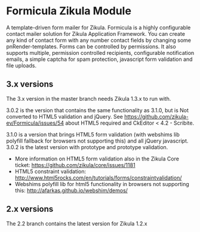 Formicula Zikula Module
=======================

A template-driven form mailer for Zikula. 
Formicula is a highly configurable contact mailer solution for Zikula Application Framework. 
You can create any kind of contact form with any number contact fields by changing some pnRender-templates. 
Forms can be controlled by permissions. It also supports multiple, permission controlled recipients, configurable notification emails, 
a simple captcha for spam protection, javascript form validation and file uploads.

3.x versions
------------
The 3.x version in the master branch needs Zikula 1.3.x to run with. 

3.0.2 is the version that contains the same functionality as 3.1.0, but is Not converted to HTML5 validation and jQuery. See https://github.com/zikula-ev/Formicula/issues/54 about HTML5 required and CkEditor < 4.2 - Scribite.

3.1.0 is a version that brings HTML5 form validation (with webshims lib polyfill fallback for
browsers not supporting this) and all jQuery javascript. 3.0.2 is the latest version with prototype
and prototype validation.

* More information on HTML5 form validation also in the Zikula Core ticket: https://github.com/zikula/core/issues/1181
* HTML5 constraint validation: http://www.html5rocks.com/en/tutorials/forms/constraintvalidation/
* Webshims polyfill lib for html5 functionality in browsers not supporting this: http://afarkas.github.io/webshim/demos/

2.x versions
------------
The 2.2 branch contains the latest version for Zikula 1.2.x

